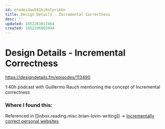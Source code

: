 ```yaml
---
id: era4ei3au581kj6stprikbn
title: Design Details - Incremental Correctness
desc: ''
updated: 1652201017464
created: 1652196065944
---
```


# Design Details - Incremental Correctness

https://designdetails.fm/episodes/113490

1:40h podcast with Guillermo Rauch mentioning the concept of Incremental correctness

### Where I found this:

Referenced in [[inbox.reading.misc.brian-lovin-writing]] ->
[Incrementally correct personal websites](https://brianlovin.com/writing/incrementally-correct-personal-websites)

